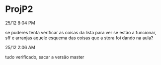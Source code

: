 # ProjP2

25/12 8:04 PM

se puderes tenta verificar as coisas da lista para ver se estão a funcionar, sff
e arranjas aquele esquema das coisas que a stora foi dando na aula?



25/12 2:06 AM

tudo verificado, sacar a versão master
